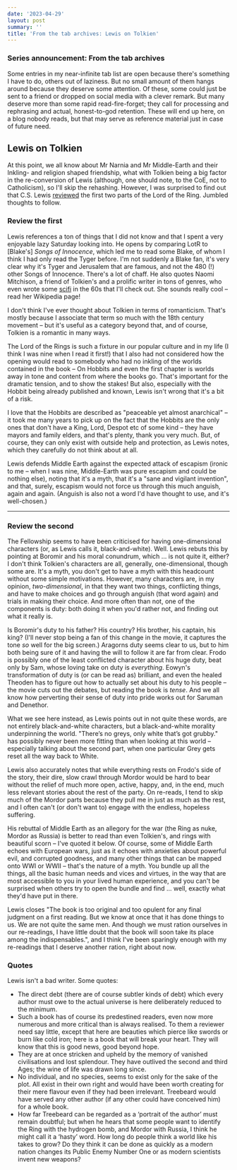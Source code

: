 ```yaml
---
date: '2023-04-29'
layout: post
summary: ''
title: 'From the tab archives: Lewis on Tolkien'
---
```


### Series announcement: From the tab archives

Some entries in my near-infinite tab list are open because there's something I have to do, others out of laziness. But
no small amount of them hangs around because they deserve some attention. Of these, some could just be sent to a friend
or dropped on social media with a clever remark. But many deserve more than some rapid read-fire-forget; they call for
processing and rephrasing and actual, honest-to-god retention. These will end up here, on a blog nobody reads, but that
may serve as reference material just in case of future need.

## Lewis on Tolkien

At this point, we all know about Mr Narnia and Mr Middle-Earth and their Inkling- and religion shaped friendship, what
with Tolkien being a big factor in the re-conversion of Lewis (although, one should note, to the CoE, not to
Catholicism), so I'll skip the rehashing. However, I was surprised to find out that C.S. Lewis
[reviewed](https://epistleofdude.wordpress.com/2018/11/17/c-s-lewis-reviews-the-lord-of-the-rings/) the first two parts
of the Lord of the Ring. Jumbled thoughts to follow.

### Review the first

Lewis references a ton of things that I did not know and that I spent a very enjoyable lazy Saturday looking into. He
opens by comparing LotR to [Blake's] *Songs of Innocence*, which led me to read some Blake, of whom I think I had only
read the Tyger before. I'm not suddenly a Blake fan, it's very clear why it's Tyger and Jerusalem that are famous, and
not the 480 (!) other Songs of Innocence. There's a lot of chaff. He also quotes Naomi Mitchison, a friend of Tolkien's
and a prolific writer in tons of genres, who even wrote some
[scifi](https://en.wikipedia.org/wiki/Memoirs_of_a_Spacewoman) in the 60s that I'll check out. She sounds really cool –
read her Wikipedia page!

I don't think I've ever thought about Tolkien in terms of romanticism. That's mostly because I associate that term so
much with the 18th century movement – but it's useful as a category beyond that, and of course, Tolkien is a romantic in
many ways.

The Lord of the Rings is such a fixture in our popular culture and in my life (I think I was nine when I read it first!)
that I also had not considered how the opening would read to somebody who had no inkling of the worlds contained in the
book – On Hobbits and even the first chapter is worlds away in tone and content from where the books go. That's
important for the dramatic tension, and to show the stakes! But also, especially with the Hobbit being already published
and known, Lewis isn't wrong that it's a bit of a risk.

I love that the Hobbits are described as "peaceable yet almost anarchical" – it took me many years to pick up on the
fact that the Hobbits are the only ones that don't have a King, Lord, Despot etc of some kind – they have mayors and
family elders, and that's plenty, thank you very much. But, of course, they can only exist with outside help and
protection, as Lewis notes, which they carefully do not think about at all.

Lewis defends Middle Earth against the expected attack of escapism (ironic to me – when I was nine, Middle-Earth was
pure escapism and could be nothing else), noting that it's a myth, that it's a "sane and vigilant invention", and that,
surely, escapism would not force us through this much anguish, again and again. (Anguish is also not a word I'd have
thought to use, and it's well-chosen.)

-----

### Review the second

The Fellowship seems to have been criticised for having one-dimensional characters (or, as Lewis calls it,
black-and-white). Well. Lewis rebuts this by pointing at Boromir and his moral conundrum, which … is not quite it,
either? I don't think Tolkien's characters are all, generally, one-dimensional, though some are. It's a myth, you don't
get to have a myth with this headcount without some simple motivations. However, many characters are, in my opinion,
*two-dimensional*, in that they want two things, conflicting things, and have to make choices and go through anguish
(that word again) and trials in making their choice. And more often than not, one of the components is duty: both doing
it when you'd rather not, and finding out what it really is.

Is Boromir's duty to his father? His country? His brother, his captain, his king? (I'll never stop being a fan of this
change in the movie, it captures the tone *so* well for the big screen.) Aragorns duty seems clear to us, but to him
both being sure of it and having the will to follow it are far from clear. Frodo is possibly one of the least conflicted
character about his huge duty, beat only by Sam, whose loving take on duty is *everything*. Eowyn's transformation of
duty is (or can be read as) brilliant, and even the healed Theoden has to figure out how to actually set about his duty
to his people – the movie cuts out the debates, but reading the book is *tense*. And we all know how perverting their
sense of duty into pride works out for Saruman and Denethor.

What we see here instead, as Lewis points out in not quite these words, are not entirely black-and-white characters, but
a black-and-white morality underpinning the world. "There’s no greys, only white that’s got grubby." has possibly never
been more fitting than when looking at this world – especially talking about the second part, when one particular Grey
gets reset all the way back to White.

Lewis also accurately notes that while everything rests on Frodo's side of the story, their dire, slow crawl through
Mordor would be hard to bear without the relief of much more open, active, happy, and, in the end, much less relevant
stories about the rest of the party. On re-reads, I tend to skip much of the Mordor parts because they pull me in just
as much as the rest, and I often can't (or don't want to) engage with the endless, hopeless suffering.

His rebuttal of Middle Earth as an allegory for the war (the Ring as nuke, Mordor as Russia) is better to read than even
Tolkien's, and rings with beautiful scorn – I've quoted it below. Of course, some of Middle Earth echoes with European
wars, just as it echoes with anxieties about powerful evil, and corrupted goodness, and many other things that can be
mapped onto WWI or WWII – that's the nature of a myth. You bundle up all the things, all the basic human needs and vices
and virtues, in the way that are most accessible to you in your lived human experience, and you can't be surprised when
others try to open the bundle and find … well, exactly what they'd have put in there.

Lewis closes "The book is too original and too opulent for any final judgment on a first reading. But we know at once
that it has done things to us. We are not quite the same men. And though we must ration ourselves in our re-readings, I
have little doubt that the book will soon take its place among the indispensables.", and I think I've been sparingly
enough with my re-readings that I deserve another ration, right about now.

### Quotes

Lewis isn't a bad writer. Some quotes:

- The direct debt (there are of course subtler kinds of debt) which every author must owe to the actual universe is here deliberately reduced to the minimum.
- Such a book has of course its predestined readers, even now more numerous and more critical than is always realised. To them a reviewer need say little, except that here are beauties which pierce like swords or burn like cold iron; here is a book that will break your heart. They will know that this is good news, good beyond hope.
- They are at once stricken and upheld by the memory of vanished civilisations and lost splendour. They have outlived the second and third Ages; the wine of life was drawn long since.
- No individual, and no species, seems to exist only for the sake of the plot. All exist in their own right and would have been worth creating for their mere flavour even if they had been irrelevant. Treebeard would have served any other author (if any other could have conceived him) for a whole book. 
- How far Treebeard can be regarded as a ‘portrait of the author’ must remain doubtful; but when he hears that some people want to identify the Ring with the hydrogen bomb, and Mordor with Russia, I think he might call it a ‘hasty’ word. How long do people think a world like his takes to grow? Do they think it can be done as quickly as a modern nation changes its Public Enemy Number One or as modern scientists invent new weapons?
